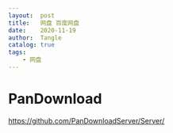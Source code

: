 ```yaml
---
layout:  post
title:   网盘 百度网盘
date:    2020-11-19
author:  Tangle
catalog: true
tags:
    - 网盘
---
```


# PanDownload

<https://github.com/PanDownloadServer/Server/>
